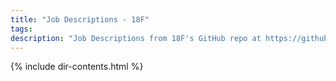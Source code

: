 ```yaml
---
title: "Job Descriptions - 18F"
tags: 
description: "Job Descriptions from 18F's GitHub repo at https://github.com/18F/join.tts.gsa.gov"
---
```


{% include dir-contents.html %}
